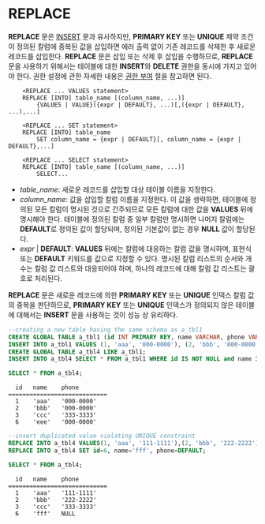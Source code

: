 REPLACE
=======

**REPLACE** 문은 [INSERT](insert.md) 문과 유사하지만, **PRIMARY KEY** 또는 **UNIQUE** 제약 조건이 정의된 칼럼에 중복된 값을 삽입하면 에러 출력 없이 기존 레코드를 삭제한 후 새로운 레코드를 삽입한다. **REPLACE** 문은 삽입 또는 삭제 후 삽입을 수행하므로, **REPLACE** 문을 사용하기 위해서는 테이블에 대한 **INSERT**와 **DELETE** 권한을 동시에 가지고 있어야 한다. 권한 설정에 관한 자세한 내용은 [권한 부여](../authorization.md) 절을 참고하면 된다.

```
    <REPLACE ... VALUES statement>
    REPLACE [INTO] table_name [(column_name, ...)]
        {VALUES | VALUE}({expr | DEFAULT}, ...)[,({expr | DEFAULT}, ...),...]

    <REPLACE ... SET statement>
    REPLACE [INTO] table_name
        SET column_name = {expr | DEFAULT}[, column_name = {expr | DEFAULT},...]

    <REPLACE ... SELECT statement>
    REPLACE [INTO] table_name [(column_name, ...)]
        SELECT...
```

-   *table\_name*: 새로운 레코드를 삽입할 대상 테이블 이름을 지정한다.
-   *column\_name*: 값을 삽입할 칼럼 이름을 지정한다. 이 값을 생략하면, 테이블에 정의된 모든 칼럼이 명시된 것으로 간주되므로 모든 칼럼에 대한 값을 **VALUES** 뒤에 명시해야 한다. 테이블에 정의된 칼럼 중 일부 칼럼만 명시하면 나머지 칼럼에는 **DEFAULT**로 정의된 값이 할당되며, 정의된 기본값이 없는 경우 **NULL** 값이 할당된다.
-   *expr* | **DEFAULT**: **VALUES** 뒤에는 칼럼에 대응하는 칼럼 값을 명시하며, 표현식 또는 **DEFAULT** 키워드를 값으로 지정할 수 있다. 명시된 칼럼 리스트의 순서와 개수는 칼럼 값 리스트와 대응되어야 하며, 하나의 레코드에 대해 칼럼 값 리스트는 괄호로 처리된다.

**REPLACE** 문은 새로운 레코드에 의한 **PRIMARY KEY** 또는 **UNIQUE** 인덱스 칼럼 값의 중복을 판단하므로, **PRIMARY KEY** 또는 **UNIQUE** 인덱스가 정의되지 않은 테이블에 대해서는 **INSERT** 문을 사용하는 것이 성능 상 유리하다.

``` sql
--creating a new table having the same schema as a_tbl1
CREATE GLOBAL TABLE a_tbl1 (id INT PRIMARY KEY, name VARCHAR, phone VARCHAR);
INSERT INTO a_tbl1 VALUES (1, 'aaa', '000-0000'), (2, 'bbb', '000-0000'), (3, 'ccc', '333-3333'), (6, 'eee', '000-0000');
CREATE GLOBAL TABLE a_tbl4 LIKE a_tbl1;
INSERT INTO a_tbl4 SELECT * FROM a_tbl1 WHERE id IS NOT NULL and name IS NOT NULL;

SELECT * FROM a_tbl4;
```
```
  id   name    phone        
============================
  1    'aaa'   '000-0000'   
  2    'bbb'   '000-0000'   
  3    'ccc'   '333-3333'   
  6    'eee'   '000-0000'   
```
``` sql
--insert duplicated value violating UNIQUE constraint
REPLACE INTO a_tbl4 VALUES(1, 'aaa', '111-1111'),(2, 'bbb', '222-2222');
REPLACE INTO a_tbl4 SET id=6, name='fff', phone=DEFAULT;

SELECT * FROM a_tbl4;
```
```
  id   name    phone        
============================
  1    'aaa'   '111-1111'   
  2    'bbb'   '222-2222'   
  3    'ccc'   '333-3333'   
  6    'fff'   NULL         
```
